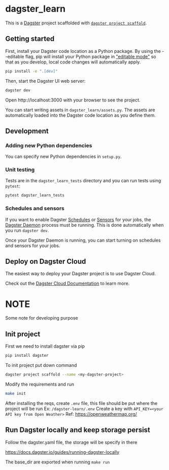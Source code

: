 # dagster_learn

This is a [Dagster](https://dagster.io/) project scaffolded with [`dagster project scaffold`](https://docs.dagster.io/getting-started/create-new-project).

## Getting started

First, install your Dagster code location as a Python package. By using the --editable flag, pip will install your Python package in ["editable mode"](https://pip.pypa.io/en/latest/topics/local-project-installs/#editable-installs) so that as you develop, local code changes will automatically apply.

```bash
pip install -e ".[dev]"
```

Then, start the Dagster UI web server:

```bash
dagster dev
```

Open http://localhost:3000 with your browser to see the project.

You can start writing assets in `dagster_learn/assets.py`. The assets are automatically loaded into the Dagster code location as you define them.

## Development

### Adding new Python dependencies

You can specify new Python dependencies in `setup.py`.

### Unit testing

Tests are in the `dagster_learn_tests` directory and you can run tests using `pytest`:

```bash
pytest dagster_learn_tests
```

### Schedules and sensors

If you want to enable Dagster [Schedules](https://docs.dagster.io/concepts/partitions-schedules-sensors/schedules) or [Sensors](https://docs.dagster.io/concepts/partitions-schedules-sensors/sensors) for your jobs, the [Dagster Daemon](https://docs.dagster.io/deployment/dagster-daemon) process must be running. This is done automatically when you run `dagster dev`.

Once your Dagster Daemon is running, you can start turning on schedules and sensors for your jobs.

## Deploy on Dagster Cloud

The easiest way to deploy your Dagster project is to use Dagster Cloud.

Check out the [Dagster Cloud Documentation](https://docs.dagster.cloud) to learn more.

# NOTE
Some note for developing purpose

## Init project 
First we need to install dagster via pip

```bash
pip install dagster
```

To init project put down command
```bash
dagster project scaffold --name <my-dagster-project>
```

Modify the requirements and run

```bash
make init
```

After installing the reqs, create `.env` file, this file should be put where the project will be run
Ex: `/dagster-learn/.env`
Create a key with `API_KEY=<your API key from Open Weather>`
Ref: https://openweathermap.org/


## Run Dagster locally and keep storage persist
Follow the dagster.yaml file, the storage will be specify in there

https://docs.dagster.io/guides/running-dagster-locally

The base_dir are exported when running `make run`